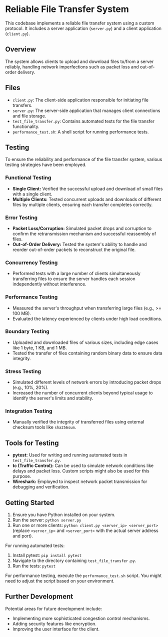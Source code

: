 # Reliable File Transfer System

This codebase implements a reliable file transfer system using a custom protocol. It includes a server application (`server.py`) and a client application (`client.py`).

## Overview

The system allows clients to upload and download files to/from a server reliably, handling network imperfections such as packet loss and out-of-order delivery.

## Files

-   `client.py`: The client-side application responsible for initiating file transfers.
-   `server.py`: The server-side application that manages client connections and file storage.
-   `test_file_transfer.py`: Contains automated tests for the file transfer functionality.
-   `performance_test.sh`: A shell script for running performance tests.

## Testing

To ensure the reliability and performance of the file transfer system, various testing strategies have been employed.

### Functional Testing

-   **Single Client:** Verified the successful upload and download of small files with a single client.
-   **Multiple Clients:** Tested concurrent uploads and downloads of different files by multiple clients, ensuring each transfer completes correctly.

### Error Testing

-   **Packet Loss/Corruption:** Simulated packet drops and corruption to confirm the retransmission mechanism and successful reassembly of files.
-   **Out-of-Order Delivery:** Tested the system's ability to handle and reorder out-of-order packets to reconstruct the original file.

### Concurrency Testing

-   Performed tests with a large number of clients simultaneously transferring files to ensure the server handles each session independently without interference.

### Performance Testing

-   Measured the server's throughput when transferring large files (e.g., >= 100 MB).
-   Evaluated the latency experienced by clients under high load conditions.

### Boundary Testing

-   Uploaded and downloaded files of various sizes, including edge cases like 1 byte, 1 KB, and 1 MB.
-   Tested the transfer of files containing random binary data to ensure data integrity.

### Stress Testing

-   Simulated different levels of network errors by introducing packet drops (e.g., 10%, 20%).
-   Increased the number of concurrent clients beyond typical usage to identify the server's limits and stability.

### Integration Testing

-   Manually verified the integrity of transferred files using external checksum tools like `sha256sum`.

## Tools for Testing

-   **pytest:** Used for writing and running automated tests in `test_file_transfer.py`.
-   **tc (Traffic Control):** Can be used to simulate network conditions like delays and packet loss. Custom scripts might also be used for this purpose.
-   **Wireshark:** Employed to inspect network packet transmission for debugging and verification.

## Getting Started

1.  Ensure you have Python installed on your system.
2.  Run the server: `python server.py`
3.  Run one or more clients: `python client.py <server_ip> <server_port>` (replace `<server_ip>` and `<server_port>` with the actual server address and port).

For running automated tests:

1.  Install pytest: `pip install pytest`
2.  Navigate to the directory containing `test_file_transfer.py`.
3.  Run the tests: `pytest`

For performance testing, execute the `performance_test.sh` script. You might need to adjust the script based on your environment.

## Further Development

Potential areas for future development include:

-   Implementing more sophisticated congestion control mechanisms.
-   Adding security features like encryption.
-   Improving the user interface for the client.